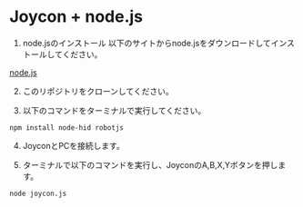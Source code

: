 # Joycon + node.js

1. node.jsのインストール
以下のサイトからnode.jsをダウンロードしてインストールしてください。

[node.js](https://nodejs.org/ja)

2. このリポジトリをクローンしてください。

3. 以下のコマンドをターミナルで実行してください。

```shell
npm install node-hid robotjs
```

4. JoyconとPCを接続します。

5. ターミナルで以下のコマンドを実行し、JoyconのA,B,X,Yボタンを押します。

```shell
node joycon.js
```
